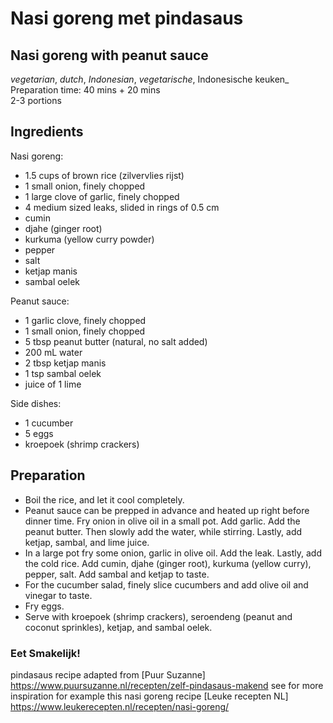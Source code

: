 # Nasi goreng met pindasaus
## Nasi goreng with peanut sauce
_vegetarian_, _dutch_, _Indonesian_, _vegetarische_, Indonesische keuken_  
Preparation time: 40 mins + 20 mins  
2-3 portions  

## Ingredients
Nasi goreng:
* 1.5 cups of brown rice (zilvervlies rijst)
* 1 small onion, finely chopped
* 1 large clove of garlic, finely chopped
* 4 medium sized leaks, slided in rings of 0.5 cm
* cumin
* djahe (ginger root)
* kurkuma (yellow curry powder)
* pepper 
* salt
* ketjap manis
* sambal oelek

Peanut sauce:
* 1 garlic clove, finely chopped
* 1 small onion, finely chopped
* 5 tbsp peanut butter (natural, no salt added)
* 200 mL water
* 2 tbsp ketjap manis
* 1 tsp sambal oelek
* juice of 1 lime

Side dishes: 
* 1 cucumber
* 5 eggs
* kroepoek (shrimp crackers)

## Preparation
* Boil the rice, and let it cool completely. 
* Peanut sauce can be prepped in advance and heated up right before dinner time. Fry onion in olive oil in a small pot. Add garlic. Add the peanut butter. Then slowly add the water, while stirring. Lastly, add ketjap, sambal, and lime juice.
* In a large pot fry some onion, garlic in olive oil. Add the leak. Lastly, add the cold rice. Add cumin, djahe (ginger root), kurkuma (yellow curry), pepper, salt. Add sambal and ketjap to taste.   
* For the cucumber salad, finely slice cucumbers and add olive oil and vinegar to taste.
* Fry eggs.
* Serve with kroepoek (shrimp crackers), seroendeng (peanut and coconut sprinkles), ketjap, and sambal oelek. 

### Eet Smakelijk!

pindasaus recipe adapted from [Puur Suzanne] https://www.puursuzanne.nl/recepten/zelf-pindasaus-makend
see for more inspiration for example this nasi goreng recipe [Leuke recepten NL] https://www.leukerecepten.nl/recepten/nasi-goreng/


